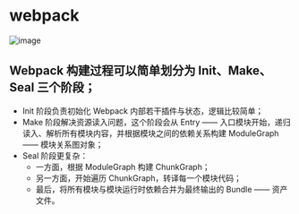 # webpack
![image](https://github.com/DeanTG/mini-webpack/assets/16485611/c434fbde-4c12-4f4a-8cb3-ee70d63e1db4)

## Webpack 构建过程可以简单划分为 Init、Make、Seal 三个阶段；
* Init 阶段负责初始化 Webpack 内部若干插件与状态，逻辑比较简单；
* Make 阶段解决资源读入问题，这个阶段会从 Entry —— 入口模块开始，递归读入、解析所有模块内容，并根据模块之间的依赖关系构建 ModuleGraph —— 模块关系图对象；
* Seal 阶段更复杂：
  * 一方面，根据 ModuleGraph 构建 ChunkGraph；
  * 另一方面，开始遍历 ChunkGraph，转译每一个模块代码；
  * 最后，将所有模块与模块运行时依赖合并为最终输出的 Bundle —— 资产文件。
